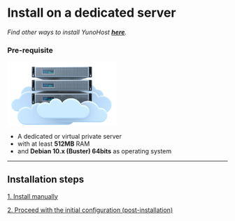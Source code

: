 # Install on a dedicated server

*Find other ways to install YunoHost **[here](/install)**.*

### Pre-requisite

<img src="/images/vps.png" width=250>

* A dedicated or virtual private server
* with at least **512MB** RAM
* and **Debian 10.x (Buster) 64bits** as operating system

---

## Installation steps

<a class="btn btn-lg btn-default" href="/install_manually">1. Install manually</a>

<a class="btn btn-lg btn-default" href="/postinstall">2. Proceed with the initial configuration (post-installation)</a>


